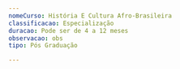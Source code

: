 ```yaml
---
nomeCurso: História E Cultura Afro-Brasileira
classificacao: Especialização
duracao: Pode ser de 4 a 12 meses
observacao: obs
tipo: Pós Graduação

---
```


